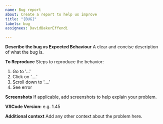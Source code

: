 ```yaml
---
name: Bug report
about: Create a report to help us improve
title: "[BUG]"
labels: bug
assignees: DavidBakerEffendi

---
```


**Describe the bug vs Expected Behaviour**
A clear and concise description of what the bug is.

**To Reproduce**
Steps to reproduce the behavior:
1. Go to '...'
2. Click on '....'
3. Scroll down to '....'
4. See error

**Screenshots**
If applicable, add screenshots to help explain your problem.

**VSCode Version:** e.g. 1.45

**Additional context**
Add any other context about the problem here.
